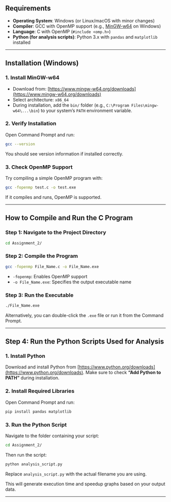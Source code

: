 ## Requirements

* **Operating System**: Windows (or Linux/macOS with minor changes)
* **Compiler**: GCC with OpenMP support (e.g., [MinGW-w64](https://www.mingw-w64.org/) on Windows)
* **Language**: C with OpenMP (`#include <omp.h>`)
* **Python (for analysis scripts)**: Python 3.x with `pandas` and `matplotlib` installed

---

## Installation (Windows)

### 1. Install MinGW-w64

* Download from: [https://www.mingw-w64.org/downloads](https://www.mingw-w64.org/downloads)
* Select architecture: `x86_64`
* During installation, add the `bin/` folder (e.g., `C:\Program Files\mingw-w64\...\bin`) to your system’s `PATH` environment variable.

### 2. Verify Installation

Open Command Prompt and run:

```bash
gcc --version
```

You should see version information if installed correctly.

### 3. Check OpenMP Support

Try compiling a simple OpenMP program with:

```bash
gcc -fopenmp test.c -o test.exe
```

If it compiles and runs, OpenMP is supported.

---

## How to Compile and Run the C Program

### Step 1: Navigate to the Project Directory

```bash
cd Assignment_2/
```

### Step 2: Compile the Program

```bash
gcc -fopenmp File_Name.c -o File_Name.exe
```

* `-fopenmp`: Enables OpenMP support
* `-o File_Name.exe`: Specifies the output executable name

### Step 3: Run the Executable

```bash
./File_Name.exe
```

Alternatively, you can double-click the `.exe` file or run it from the Command Prompt.

---

## Step 4: Run the Python Scripts Used for Analysis

### 1. Install Python

Download and install Python from [https://www.python.org/downloads](https://www.python.org/downloads).
Make sure to check **“Add Python to PATH”** during installation.

### 2. Install Required Libraries

Open Command Prompt and run:

```bash
pip install pandas matplotlib
```

### 3. Run the Python Script

Navigate to the folder containing your script:

```bash
cd Assignment_2/
```

Then run the script:

```bash
python analysis_script.py
```

Replace `analysis_script.py` with the actual filename you are using.

This will generate execution time and speedup graphs based on your output data.

---

